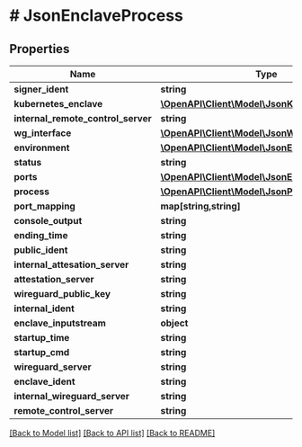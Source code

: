 # # JsonEnclaveProcess

## Properties

Name | Type | Description | Notes
------------ | ------------- | ------------- | -------------
**signer_ident** | **string** |  | [optional]
**kubernetes_enclave** | [**\OpenAPI\Client\Model\JsonKubernetesEnclave**](JsonKubernetesEnclave.md) |  | [optional]
**internal_remote_control_server** | **string** |  | [optional]
**wg_interface** | [**\OpenAPI\Client\Model\JsonWireguardInterface**](JsonWireguardInterface.md) |  | [optional]
**environment** | [**\OpenAPI\Client\Model\JsonEnvironment**](JsonEnvironment.md) |  | [optional]
**status** | **string** |  | [optional]
**ports** | [**\OpenAPI\Client\Model\JsonEnclavePort[]**](JsonEnclavePort.md) |  | [optional]
**process** | [**\OpenAPI\Client\Model\JsonProcess**](JsonProcess.md) |  | [optional]
**port_mapping** | **map[string,string]** |  | [optional]
**console_output** | **string** |  | [optional]
**ending_time** | **string** |  | [optional]
**public_ident** | **string** |  | [optional]
**internal_attesation_server** | **string** |  | [optional]
**attestation_server** | **string** |  | [optional]
**wireguard_public_key** | **string** |  | [optional]
**internal_ident** | **string** |  | [optional]
**enclave_inputstream** | **object** |  | [optional]
**startup_time** | **string** |  | [optional]
**startup_cmd** | **string** |  | [optional]
**wireguard_server** | **string** |  | [optional]
**enclave_ident** | **string** |  | [optional]
**internal_wireguard_server** | **string** |  | [optional]
**remote_control_server** | **string** |  | [optional]

[[Back to Model list]](../../README.md#models) [[Back to API list]](../../README.md#endpoints) [[Back to README]](../../README.md)
